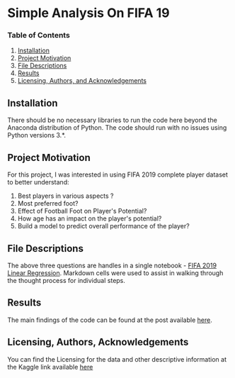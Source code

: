 # Simple Analysis On FIFA 19

### Table of Contents
1. [Installation](#installation)
2. [Project Motivation](#motivation)
3. [File Descriptions](#files)
4. [Results](#result)
5. [Licensing, Authors, and Acknowledgements](#licensing)

## Installation <a name="installation"></a>
There should be no necessary libraries to run the code here beyond the Anaconda distribution of Python.  The code should run with no issues using Python versions 3.*.

## Project Motivation<a name="motivation"></a>

For this project, I was interested in using FIFA 2019 complete player dataset to better understand:
1. Best players in various aspects ?
2. Most preferred foot?
3. Effect of Football Foot on Player's Potential?
4. How age has an impact on the player's potential?
5. Build a model to predict overall performance of the player?

## File Descriptions <a name="files"></a>

The above three questions are handles in a single notebook - [FIFA 2019 Linear Regression](https://github.com/Dhanush1014/Simple-Analysis-On-FIFA-19/blob/master/FIFA%202019%20Linear%20Regression.ipynb).  Markdown cells were used to assist in walking through the thought process for individual steps.

## Results<a name="results"></a>

The main findings of the code can be found at the post available [here](https://towardsdatascience.com/analytics-on-fifa-2019-players-b63747958d79). 

## Licensing, Authors, Acknowledgements<a name="licensing"></a> 

You can find the Licensing for the data and other descriptive information at the Kaggle link available [here](https://www.kaggle.com/karangadiya/fifa19)

